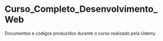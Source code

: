 # Curso_Completo_Desenvolvimento_Web
Documentos e códigos produzidos durante o curso realizado pela Udemy
